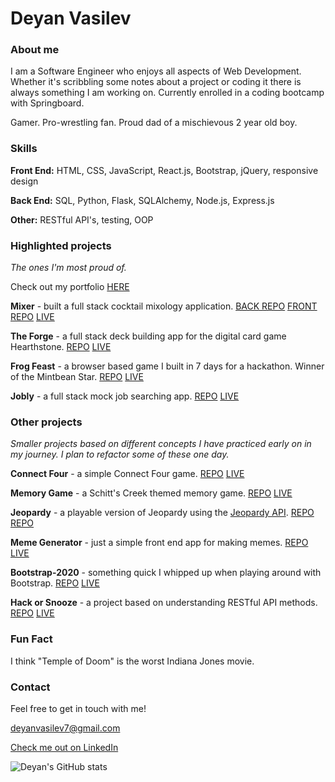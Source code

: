 # Deyan Vasilev

### About me

I am a Software Engineer who enjoys all aspects of Web Development. Whether it's scribbling some notes about a project or coding it there is always something I am working on. Currently enrolled in a coding bootcamp with Springboard. 

Gamer. Pro-wrestling fan. Proud dad of a mischievous 2 year old boy.

### Skills

**Front End:** HTML, CSS, JavaScript, React.js, Bootstrap, jQuery, responsive design

**Back End:** SQL, Python, Flask, SQLAlchemy, Node.js, Express.js

**Other:** RESTful API's, testing, OOP

### Highlighted projects

*The ones I'm most proud of.*

Check out my portfolio [HERE](https://lemonstener.github.io/deyan-portfolio/)

**Mixer** - built a full stack cocktail mixology application. [BACK REPO](https://github.com/lemonstener/mixerdb) [FRONT REPO](https://github.com/lemonstener/mixer-frontend) [LIVE](https://mixerdb.netlify.app/)

**The Forge** - a full stack deck building app for the digital card game Hearthstone. [REPO](https://github.com/lemonstener/hearthstone-forge) [LIVE](https://hearthstone-forge.herokuapp.com/)

**Frog Feast** - a browser based game I built in 7 days for a hackathon. Winner of the Mintbean Star. [REPO](https://github.com/lemonstener/frog-feast) [LIVE](https://lemonstener.github.io/frog-feast/)

**Jobly** - a full stack mock job searching app. [REPO](https://github.com/lemonstener/jobly-front-end) [LIVE](https://chunky-tent.surge.sh/)

### Other projects

*Smaller projects based on different concepts I have practiced early on in my journey. I plan to refactor some of these one day.*

**Connect Four** - a simple Connect Four game. [REPO](https://github.com/lemonstener/connect-four) [LIVE](https://lemonstener.github.io/connect-four/)

**Memory Game** - a Schitt's Creek themed memory game. [REPO](https://github.com/lemonstener/memory-game) [LIVE](https://lemonstener.github.io/memory-game/)

**Jeopardy** - a playable version of Jeopardy using the [Jeopardy API](https://jservice.io/). [REPO](https://github.com/lemonstener/jeopardy) [REPO](https://lemonstener.github.io/jeopardy/)

**Meme Generator** - just a simple front end app for making memes. [REPO](https://github.com/lemonstener/meme-generator) [LIVE](https://lemonstener.github.io/meme-generator/)

**Bootstrap-2020** - something quick I whipped up when playing around with Bootstrap. [REPO](https://github.com/lemonstener/2020-bootstrap) [LIVE](https://lemonstener.github.io/2020-bootstrap/)

**Hack or Snooze** - a project based on understanding RESTful API methods. [REPO](https://github.com/lemonstener/hack-or-snooze) [LIVE](https://lemonstener.github.io/hack-or-snooze/)

### Fun Fact

I think "Temple of Doom" is the worst Indiana Jones movie.

### Contact

Feel free to get in touch with me!

deyanvasilev7@gmail.com

[Check me out on LinkedIn](https://www.linkedin.com/in/deyan-vasilev/)

![Deyan's GitHub stats](https://github-readme-stats.vercel.app/api?username=lemonstener&show_icons=true&theme=radical)

